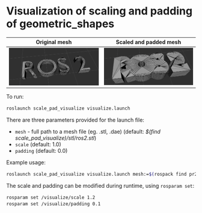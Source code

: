 # Visualization of scaling and padding of geometric_shapes

Original mesh | Scaled and padded mesh
:----:|:----:
![](images/no-scale-pad.png) | ![](images/scaled-and-padded.png)

To run:

```sh
roslaunch scale_pad_visualize visualize.launch
```

There are three parameters provided for the launch file:
* ``mesh`` - full path to a mesh file (eg. .stl, .dae) (default: *$(find scale_pad_visualize)/stl/ros2.stl*)
* ``scale`` (default: 1.0)
* ``padding`` (default: 0.0)

Example usage:

```sh
roslaunch scale_pad_visualize visualize.launch mesh:=$(rospack find pr2_description)/meshes/base_v0/base.dae scale:=0.8 padding:=0.2
```

The scale and padding can be modified during runtime, using ``rosparam set``:

```sh
rosparam set /visualize/scale 1.2
rosparam set /visualize/padding 0.1
```

